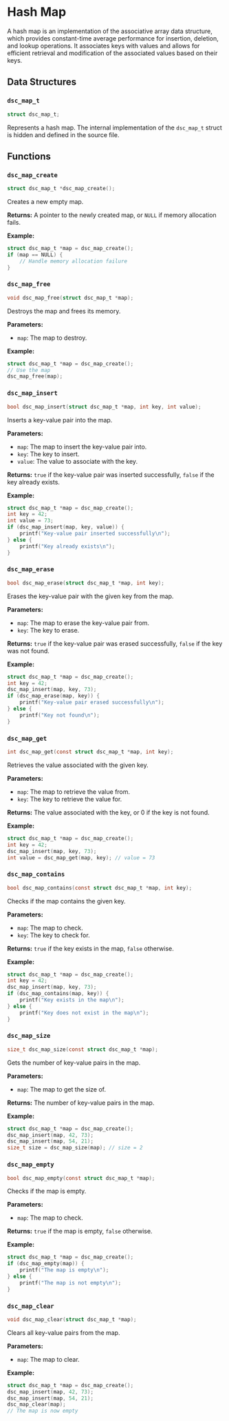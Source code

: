 # Hash Map

A hash map is an implementation of the associative array data structure, which provides constant-time average performance for insertion, deletion, and lookup operations. It associates keys with values and allows for efficient retrieval and modification of the associated values based on their keys.

## Data Structures

### `dsc_map_t`

```c
struct dsc_map_t;
```

Represents a hash map. The internal implementation of the `dsc_map_t` struct is hidden and defined in the source file.

## Functions

### `dsc_map_create`

```c
struct dsc_map_t *dsc_map_create();
```

Creates a new empty map.

**Returns:** A pointer to the newly created map, or `NULL` if memory allocation fails.

**Example:**

```c
struct dsc_map_t *map = dsc_map_create();
if (map == NULL) {
    // Handle memory allocation failure
}
```

### `dsc_map_free`

```c
void dsc_map_free(struct dsc_map_t *map);
```

Destroys the map and frees its memory.

**Parameters:**
- `map`: The map to destroy.

**Example:**

```c
struct dsc_map_t *map = dsc_map_create();
// Use the map
dsc_map_free(map);
```

### `dsc_map_insert`

```c
bool dsc_map_insert(struct dsc_map_t *map, int key, int value);
```

Inserts a key-value pair into the map.

**Parameters:**
- `map`: The map to insert the key-value pair into.
- `key`: The key to insert.
- `value`: The value to associate with the key.

**Returns:** `true` if the key-value pair was inserted successfully, `false` if the key already exists.

**Example:**

```c
struct dsc_map_t *map = dsc_map_create();
int key = 42;
int value = 73;
if (dsc_map_insert(map, key, value)) {
    printf("Key-value pair inserted successfully\n");
} else {
    printf("Key already exists\n");
}
```

### `dsc_map_erase`

```c
bool dsc_map_erase(struct dsc_map_t *map, int key);
```

Erases the key-value pair with the given key from the map.

**Parameters:**
- `map`: The map to erase the key-value pair from.
- `key`: The key to erase.

**Returns:** `true` if the key-value pair was erased successfully, `false` if the key was not found.

**Example:**

```c
struct dsc_map_t *map = dsc_map_create();
int key = 42;
dsc_map_insert(map, key, 73);
if (dsc_map_erase(map, key)) {
    printf("Key-value pair erased successfully\n");
} else {
    printf("Key not found\n");
}
```

### `dsc_map_get`

```c
int dsc_map_get(const struct dsc_map_t *map, int key);
```

Retrieves the value associated with the given key.

**Parameters:**
- `map`: The map to retrieve the value from.
- `key`: The key to retrieve the value for.

**Returns:** The value associated with the key, or 0 if the key is not found.

**Example:**

```c
struct dsc_map_t *map = dsc_map_create();
int key = 42;
dsc_map_insert(map, key, 73);
int value = dsc_map_get(map, key); // value = 73
```

### `dsc_map_contains`

```c
bool dsc_map_contains(const struct dsc_map_t *map, int key);
```

Checks if the map contains the given key.

**Parameters:**
- `map`: The map to check.
- `key`: The key to check for.

**Returns:** `true` if the key exists in the map, `false` otherwise.

**Example:**

```c
struct dsc_map_t *map = dsc_map_create();
int key = 42;
dsc_map_insert(map, key, 73);
if (dsc_map_contains(map, key)) {
    printf("Key exists in the map\n");
} else {
    printf("Key does not exist in the map\n");
}
```

### `dsc_map_size`

```c
size_t dsc_map_size(const struct dsc_map_t *map);
```

Gets the number of key-value pairs in the map.

**Parameters:**
- `map`: The map to get the size of.

**Returns:** The number of key-value pairs in the map.

**Example:**

```c
struct dsc_map_t *map = dsc_map_create();
dsc_map_insert(map, 42, 73);
dsc_map_insert(map, 54, 21);
size_t size = dsc_map_size(map); // size = 2
```

### `dsc_map_empty`

```c
bool dsc_map_empty(const struct dsc_map_t *map);
```

Checks if the map is empty.

**Parameters:**
- `map`: The map to check.

**Returns:** `true` if the map is empty, `false` otherwise.

**Example:**

```c
struct dsc_map_t *map = dsc_map_create();
if (dsc_map_empty(map)) {
    printf("The map is empty\n");
} else {
    printf("The map is not empty\n");
}
```

### `dsc_map_clear`

```c
void dsc_map_clear(struct dsc_map_t *map);
```

Clears all key-value pairs from the map.

**Parameters:**
- `map`: The map to clear.

**Example:**

```c
struct dsc_map_t *map = dsc_map_create();
dsc_map_insert(map, 42, 73);
dsc_map_insert(map, 54, 21);
dsc_map_clear(map);
// The map is now empty
```
